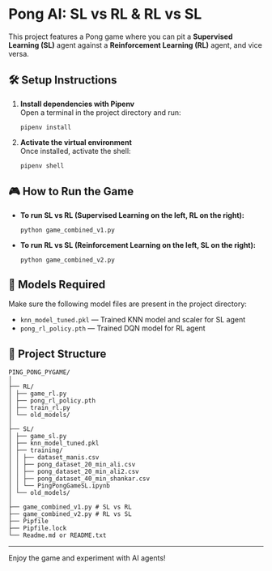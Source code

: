# Pong AI: SL vs RL & RL vs SL

This project features a Pong game where you can pit a **Supervised Learning (SL)** agent against a **Reinforcement Learning (RL)** agent, and vice versa.

## 🛠️ Setup Instructions

1. **Install dependencies with Pipenv**  
   Open a terminal in the project directory and run:

   ```
   pipenv install
   ```

2. **Activate the virtual environment**  
   Once installed, activate the shell:

   ```
   pipenv shell
   ```

## 🎮 How to Run the Game

- **To run SL vs RL (Supervised Learning on the left, RL on the right):**

   ```
   python game_combined_v1.py
   ```

- **To run RL vs SL (Reinforcement Learning on the left, SL on the right):**

   ```
   python game_combined_v2.py
   ```

## 🧠 Models Required

Make sure the following model files are present in the project directory:

- `knn_model_tuned.pkl` — Trained KNN model and scaler for SL agent
- `pong_rl_policy.pth` — Trained DQN model for RL agent


## 📁 Project Structure

```
PING_PONG_PYGAME/
│
├── RL/
│ ├── game_rl.py
│ ├── pong_rl_policy.pth
│ ├── train_rl.py
│ └── old_models/
│
├── SL/
│ ├── game_sl.py
│ ├── knn_model_tuned.pkl
│ ├── training/
│ │ ├── dataset_manis.csv
│ │ ├── pong_dataset_20_min_ali.csv
│ │ ├── pong_dataset_20_min_ali2.csv
│ │ ├── pong_dataset_40_min_shankar.csv
│ │ └── PingPongGameSL.ipynb
│ └── old_models/
│
├── game_combined_v1.py # SL vs RL
├── game_combined_v2.py # RL vs SL
├── Pipfile
├── Pipfile.lock
└── Readme.md or README.txt
```

---

Enjoy the game and experiment with AI agents!
